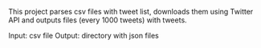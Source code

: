 This project parses csv files with tweet list, downloads them using Twitter API and outputs files (every 1000 tweets) with tweets.

Input: csv file
Output: directory with json files